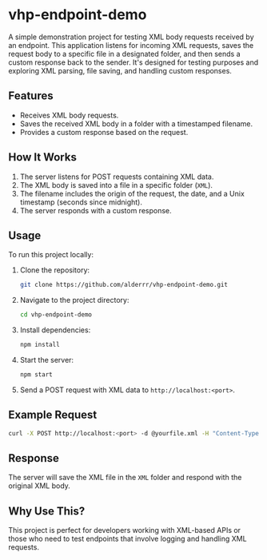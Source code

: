 # vhp-endpoint-demo

A simple demonstration project for testing XML body requests received by an endpoint. This application listens for incoming XML requests, saves the request body to a specific file in a designated folder, and then sends a custom response back to the sender. It's designed for testing purposes and exploring XML parsing, file saving, and handling custom responses.

## Features

- Receives XML body requests.
- Saves the received XML body in a folder with a timestamped filename.
- Provides a custom response based on the request.

## How It Works

1. The server listens for POST requests containing XML data.
2. The XML body is saved into a file in a specific folder (`XML`).
3. The filename includes the origin of the request, the date, and a Unix timestamp (seconds since midnight).
4. The server responds with a custom response.

## Usage

To run this project locally:

1. Clone the repository:

   ```bash
   git clone https://github.com/alderrr/vhp-endpoint-demo.git
   ```

2. Navigate to the project directory:

   ```bash
   cd vhp-endpoint-demo
   ```

3. Install dependencies:

   ```bash
   npm install
   ```

4. Start the server:

   ```bash
   npm start
   ```

5. Send a POST request with XML data to `http://localhost:<port>`.

## Example Request

```bash
curl -X POST http://localhost:<port> -d @yourfile.xml -H "Content-Type: application/xml" -H "Requestor-ID: YourName"
```

## Response

The server will save the XML file in the `XML` folder and respond with the original XML body.

## Why Use This?

This project is perfect for developers working with XML-based APIs or those who need to test endpoints that involve logging and handling XML requests.
